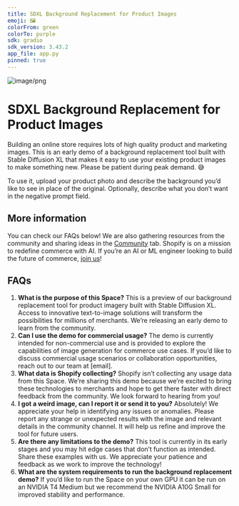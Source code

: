 ```yaml
---
title: SDXL Background Replacement for Product Images
emoji: 🖼️
colorFrom: green
colorTo: purple
sdk: gradio
sdk_version: 3.43.2
app_file: app.py
pinned: true
---
```


![image/png](https://cdn-uploads.huggingface.co/production/uploads/6318f4aeacffc70bd4e0fa61/folLxRMuq_cPbgUEgE_of.png)

# SDXL Background Replacement for Product Images

Building an online store requires lots of high quality product and marketing images. This is an early demo of a background replacement tool built with Stable Diffusion XL that makes it easy to use your existing product images to make something new. Please be patient during peak demand. 😅

To use it, upload your product photo and describe the background you’d like to see in place of the original. Optionally, describe what you don’t want in the negative prompt field.

## More information

You can check our FAQs below! We are also gathering resources from the community and sharing ideas in the [Community](https://huggingface.co/spaces/Shopify/background-replacement/discussions) tab. Shopify is on a mission to redefine commerce with AI. If you’re an AI or ML engineer looking to build the future of commerce, [join us](https://www.shopify.com/careers)!

## FAQs

1. **What is the purpose of this Space?** This is a preview of our background replacement tool for product imagery built with Stable Diffusion XL. Access to innovative text-to-image solutions will transform the possibilities for millions of merchants. We’re releasing an early demo to learn from the community.
2. **Can I use the demo for commercial usage?** The demo is currently intended for non-commercial use and is provided to explore the capabilities of image generation for commerce use cases. If you’d like to discuss commercial usage scenarios or collaboration opportunities, reach out to our team at [email].
3. **What data is Shopify collecting?** Shopify isn’t collecting any usage data from this Space. We’re sharing this demo because we’re excited to bring these technologies to merchants and hope to get there faster with direct feedback from the community. We look forward to hearing from you!
4. **I got a weird image, can I report it or send it to you?** Absolutely! We appreciate your help in identifying any issues or anomalies. Please report any strange or unexpected results with the image and relevant details in the community channel. It will help us refine and improve the tool for future users.
5. **Are there any limitations to the demo?** This tool is currently in its early stages and you may hit edge cases that don’t function as intended. Share these examples with us. We appreciate your patience and feedback as we work to improve the technology!
6. **What are the system requirements to run the background replacement demo?** If you’d like to run the Space on your own GPU it can be run on an NVIDIA T4 Medium but we recommend the NVIDIA A10G Small for improved stability and performance.
